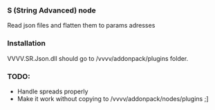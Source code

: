 ### S (String Advanced) node
Read json files and flatten them to params adresses

### Installation
VVVV.SR.Json.dll should go to /vvvv/addonpack/plugins folder.

### TODO:
- Handle spreads properly
- Make it work without copying to /vvvv/addonpack/nodes/plugins ;]